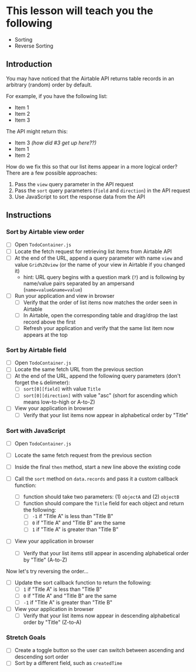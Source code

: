 # This lesson will teach you the following

* Sorting
* Reverse Sorting

## Introduction

You may have noticed that the Airtable API returns table records in an arbitrary (random) order by default.

For example, if you have the following list:

* Item 1
* Item 2
* Item 3

The API might return this:

* Item 3 _(how did #3 get up here??)_
* Item 1
* Item 2

How do we fix this so that our list items appear in a more logical order? There are a few possible approaches:

1. Pass the `view` query parameter in the API request
2. Pass the `sort` query parameters (`field` and `direction`) in the API request
3. Use JavaScript to sort the response data from the API

## Instructions

### Sort by Airtable view order

* [ ] Open `TodoContainer.js`
* [ ] Locate the fetch request for retrieving list items from Airtable API
* [ ] At the end of the URL, append a query parameter with name `view` and value `Grid%20view` (or the name of your view in Airtable if you changed it)
  * hint: URL query begins with a question mark (`?`) and is following by name/value pairs separated by an ampersand (`name=value&name=value`)
* [ ] Run your application and view in browser
  * [ ] Verify that the order of list items now matches the order seen in Airtable
  * [ ] In Airtable, open the corresponding table and drag/drop the last record above the first
  * [ ] Refresh your application and verify that the same list item now appears at the top

### Sort by Airtable field

* [ ] Open `TodoContainer.js`
* [ ] Locate the same fetch URL from the previous section
* [ ] At the end of the URL, append the following query parameters (don't forget the `&` delimeter):
  * [ ] `sort[0][field]` with value `Title`
  * [ ] `sort[0][direction]` with value "asc" (short for ascending which means low-to-high or A-to-Z)
* [ ] View your application in browser
  * [ ] Verify that your list items now appear in alphabetical order by "Title"

### Sort with JavaScript

* [ ] Open `TodoContainer.js`

* [ ] Locate the same fetch request from the previous section
* [ ] Inside the final `then` method, start a new line above the existing code
* [ ] Call the `sort` method on `data.records` and pass it a custom callback function:
  * [ ] function should take two parameters: (1) `objectA` and (2) `objectB`
  * [ ] function should compare the `Title` field for each object and return the following:
    * [ ] `-1` if "Title A" is less than "Title B"
    * [ ] `0` if "Title A" and "Title B" are the same
    * [ ] `1` if "Title A" is greater than "Title B"
* [ ] View your application in browser
  * [ ] Verify that your list items still appear in ascending alphabetical order by "Title" (A-to-Z)

Now let's try reversing the order...

* [ ] Update the sort callback function to return the following:
  * [ ] `1` if "Title A" is less than "Title B"
  * [ ] `0` if "Title A" and "Title B" are the same
  * [ ] `-1` if "Title A" is greater than "Title B"
* [ ] View your application in browser
  * [ ] Verify that your list items now appear in descending alphabetical order by "Title" (Z-to-A)

### Stretch Goals

* [ ] Create a toggle button so the user can switch between ascending and descending sort order
* [ ] Sort by a different field, such as `createdTime`
